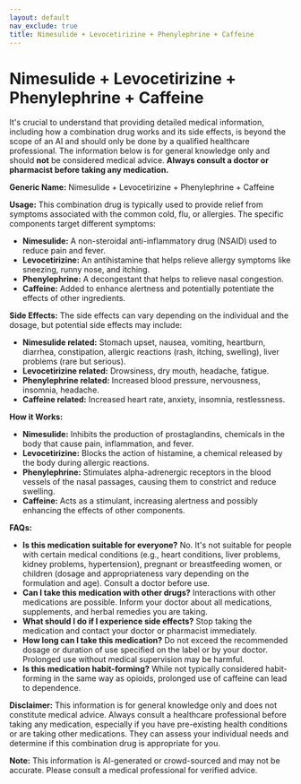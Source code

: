 ```yaml
---
layout: default
nav_exclude: true
title: Nimesulide + Levocetirizine + Phenylephrine + Caffeine
---
```


# Nimesulide + Levocetirizine + Phenylephrine + Caffeine

It's crucial to understand that providing detailed medical information, including how a combination drug works and its side effects, is beyond the scope of an AI and should only be done by a qualified healthcare professional.  The information below is for general knowledge only and should **not** be considered medical advice.  **Always consult a doctor or pharmacist before taking any medication.**

**Generic Name:** Nimesulide + Levocetirizine + Phenylephrine + Caffeine

**Usage:** This combination drug is typically used to provide relief from symptoms associated with the common cold, flu, or allergies.  The specific components target different symptoms:

* **Nimesulide:**  A non-steroidal anti-inflammatory drug (NSAID) used to reduce pain and fever.
* **Levocetirizine:** An antihistamine that helps relieve allergy symptoms like sneezing, runny nose, and itching.
* **Phenylephrine:** A decongestant that helps to relieve nasal congestion.
* **Caffeine:**  Added to enhance alertness and potentially potentiate the effects of other ingredients.


**Side Effects:**  The side effects can vary depending on the individual and the dosage, but potential side effects may include:

* **Nimesulide related:**  Stomach upset, nausea, vomiting, heartburn, diarrhea, constipation, allergic reactions (rash, itching, swelling), liver problems (rare but serious).
* **Levocetirizine related:**  Drowsiness, dry mouth, headache, fatigue.
* **Phenylephrine related:**  Increased blood pressure, nervousness, insomnia, headache.
* **Caffeine related:**  Increased heart rate, anxiety, insomnia, restlessness.


**How it Works:**

* **Nimesulide:** Inhibits the production of prostaglandins, chemicals in the body that cause pain, inflammation, and fever.
* **Levocetirizine:** Blocks the action of histamine, a chemical released by the body during allergic reactions.
* **Phenylephrine:**  Stimulates alpha-adrenergic receptors in the blood vessels of the nasal passages, causing them to constrict and reduce swelling.
* **Caffeine:**  Acts as a stimulant, increasing alertness and possibly enhancing the effects of other components.


**FAQs:**

* **Is this medication suitable for everyone?** No.  It's not suitable for people with certain medical conditions (e.g., heart conditions, liver problems, kidney problems, hypertension), pregnant or breastfeeding women, or children (dosage and appropriateness vary depending on the formulation and age).  Consult a doctor before use.
* **Can I take this medication with other drugs?**  Interactions with other medications are possible. Inform your doctor about all medications, supplements, and herbal remedies you are taking.
* **What should I do if I experience side effects?**  Stop taking the medication and contact your doctor or pharmacist immediately.
* **How long can I take this medication?** Do not exceed the recommended dosage or duration of use specified on the label or by your doctor. Prolonged use without medical supervision may be harmful.
* **Is this medication habit-forming?** While not typically considered habit-forming in the same way as opioids, prolonged use of caffeine can lead to dependence.


**Disclaimer:** This information is for general knowledge only and does not constitute medical advice. Always consult a healthcare professional before taking any medication, especially if you have pre-existing health conditions or are taking other medications.  They can assess your individual needs and determine if this combination drug is appropriate for you.


**Note:** This information is AI-generated or crowd-sourced and may not be accurate. Please consult a medical professional for verified advice.